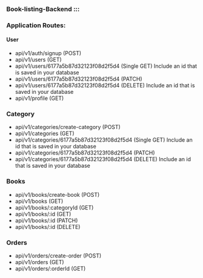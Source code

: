 ### Book-listing-Backend :::




### Application Routes:

#### User

- api/v1/auth/signup (POST)
- api/v1/users (GET)
- api/v1/users/6177a5b87d32123f08d2f5d4 (Single GET) Include an id that is saved in your database
- api/v1/users/6177a5b87d32123f08d2f5d4 (PATCH)
- api/v1/users/6177a5b87d32123f08d2f5d4 (DELETE) Include an id that is saved in your database
- api/v1/profile (GET)

### Category

- api/v1/categories/create-category (POST)
- api/v1/categories (GET)
- api/v1/categories/6177a5b87d32123f08d2f5d4 (Single GET) Include an id that is saved in your database
- api/v1/categories/6177a5b87d32123f08d2f5d4 (PATCH)
- api/v1/categories/6177a5b87d32123f08d2f5d4 (DELETE) Include an id that is saved in your database

### Books

- api/v1/books/create-book (POST)
- api/v1/books (GET)
- api/v1/books/:categoryId (GET)
- api/v1/books/:id (GET)
- api/v1/books/:id (PATCH)
- api/v1/books/:id (DELETE)

### Orders

- api/v1/orders/create-order (POST)
- api/v1/orders (GET) 
- api/v1/orders/:orderId (GET)